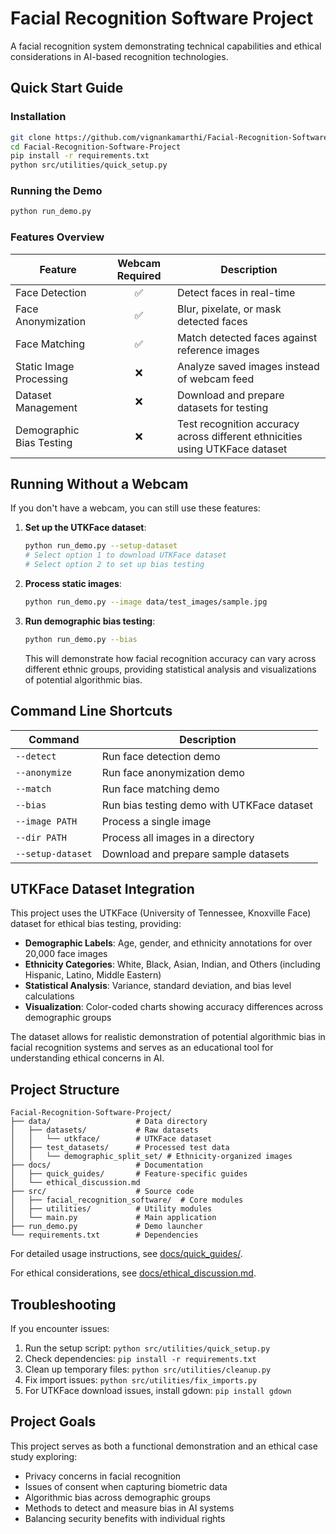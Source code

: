 # Facial Recognition Software Project
A facial recognition system demonstrating technical capabilities and ethical considerations in AI-based recognition technologies.

## Quick Start Guide

### Installation
```bash
git clone https://github.com/vignankamarthi/Facial-Recognition-Software-Project.git
cd Facial-Recognition-Software-Project
pip install -r requirements.txt
python src/utilities/quick_setup.py
```

### Running the Demo
```bash
python run_demo.py
```

### Features Overview

| Feature | Webcam Required | Description |
|---------|:--------------:|-------------|
| Face Detection | ✅ | Detect faces in real-time |
| Face Anonymization | ✅ | Blur, pixelate, or mask detected faces |
| Face Matching | ✅ | Match detected faces against reference images |
| Static Image Processing | ❌ | Analyze saved images instead of webcam feed |
| Dataset Management | ❌ | Download and prepare datasets for testing |
| Demographic Bias Testing | ❌ | Test recognition accuracy across different ethnicities using UTKFace dataset |

## Running Without a Webcam

If you don't have a webcam, you can still use these features:

1. **Set up the UTKFace dataset**:
   ```bash
   python run_demo.py --setup-dataset
   # Select option 1 to download UTKFace dataset
   # Select option 2 to set up bias testing
   ```

2. **Process static images**:
   ```bash
   python run_demo.py --image data/test_images/sample.jpg
   ```

3. **Run demographic bias testing**:
   ```bash
   python run_demo.py --bias
   ```
   
   This will demonstrate how facial recognition accuracy can vary across different ethnic groups, providing statistical analysis and visualizations of potential algorithmic bias.

## Command Line Shortcuts

| Command | Description |
|---------|-------------|
| `--detect` | Run face detection demo |
| `--anonymize` | Run face anonymization demo |
| `--match` | Run face matching demo |
| `--bias` | Run bias testing demo with UTKFace dataset |
| `--image PATH` | Process a single image |
| `--dir PATH` | Process all images in a directory |
| `--setup-dataset` | Download and prepare sample datasets |

## UTKFace Dataset Integration

This project uses the UTKFace (University of Tennessee, Knoxville Face) dataset for ethical bias testing, providing:

- **Demographic Labels**: Age, gender, and ethnicity annotations for over 20,000 face images
- **Ethnicity Categories**: White, Black, Asian, Indian, and Others (including Hispanic, Latino, Middle Eastern)
- **Statistical Analysis**: Variance, standard deviation, and bias level calculations
- **Visualization**: Color-coded charts showing accuracy differences across demographic groups

The dataset allows for realistic demonstration of potential algorithmic bias in facial recognition systems and serves as an educational tool for understanding ethical concerns in AI.

## Project Structure

```
Facial-Recognition-Software-Project/
├── data/                   # Data directory
│   ├── datasets/           # Raw datasets
│   │   └── utkface/        # UTKFace dataset
│   ├── test_datasets/      # Processed test data
│   │   └── demographic_split_set/ # Ethnicity-organized images
├── docs/                   # Documentation
│   ├── quick_guides/       # Feature-specific guides
│   └── ethical_discussion.md
├── src/                    # Source code
│   ├── facial_recognition_software/  # Core modules
│   ├── utilities/          # Utility modules
│   └── main.py             # Main application
├── run_demo.py             # Demo launcher
└── requirements.txt        # Dependencies
```

For detailed usage instructions, see [docs/quick_guides/](docs/quick_guides/).

For ethical considerations, see [docs/ethical_discussion.md](docs/ethical_discussion_draft.md).

## Troubleshooting

If you encounter issues:

1. Run the setup script: `python src/utilities/quick_setup.py`
2. Check dependencies: `pip install -r requirements.txt`
3. Clean up temporary files: `python src/utilities/cleanup.py`
4. Fix import issues: `python src/utilities/fix_imports.py`
5. For UTKFace download issues, install gdown: `pip install gdown`

## Project Goals

This project serves as both a functional demonstration and an ethical case study exploring:

- Privacy concerns in facial recognition
- Issues of consent when capturing biometric data
- Algorithmic bias across demographic groups
- Methods to detect and measure bias in AI systems
- Balancing security benefits with individual rights
